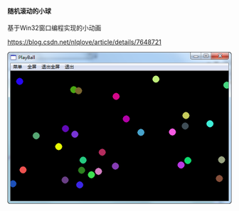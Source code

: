 
#### 随机滚动的小球


基于Win32窗口编程实现的小动画

https://blog.csdn.net/nlqlove/article/details/7648721

<p align="center">
<img src="snatshot.png" />
</p>